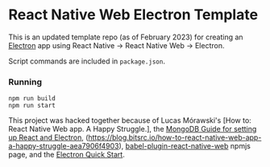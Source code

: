 # React Native Web Electron Template

This is an updated template repo (as of February 2023) for creating an [Electron](https://www.electronjs.org/) app using React Native -> React Native Web -> Electron.

Script commands are included in `package.json`.

### Running

```shell
npm run build
npm run start
```

This project was hacked together because of Lucas Mórawski's [How to: React Native Web app. A Happy Struggle.], the [MongoDB Guide for setting up React and Electron](https://www.mongodb.com/docs/realm/sdk/node/integrations/electron-cra/), (https://blog.bitsrc.io/how-to-react-native-web-app-a-happy-struggle-aea7906f4903), [babel-plugin-react-native-web](https://www.npmjs.com/package/babel-plugin-react-native-web) npmjs page, and the [Electron Quick Start](https://www.electronjs.org/docs/latest/tutorial/quick-start).
